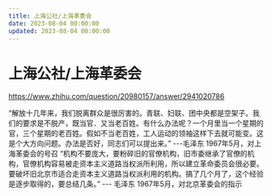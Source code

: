 ```yaml
---
title: 上海公社/上海革委会
date: 2023-08-04 00:00:00
updated: 2023-08-04 00:00:00
---
```


# 上海公社/上海革委会

https://www.zhihu.com/question/20980157/answer/2941020786

“解放十几年来，我们脱离群众是很厉害的。青联、妇联、团中央都是空架子。我们的要求是不脱产，既当官．又当老百姓。有什么办法呢？一个月里当一个星期的官，三个星期的老百姓。假如不当老百姓，工人运动的领袖这样下去就可能变。这是个大方向问题。办法是否好，同志们可以提出来。”
---毛泽东 1967年5月，对上海革委会的号召
“机构不要庞大，要粉碎旧的官僚机构，旧市委继承了官僚的机构，官僚机构容易被走资本主义道路当权派所利用，所以建立革命委员会很必要。要破坏旧北京市适合走资本主义道路当权派利用的机构。搞了几个月了，这个经验是逐步取得的，要总结几条。”
--- 毛泽东 1967年5月，对北京革委会的指示
